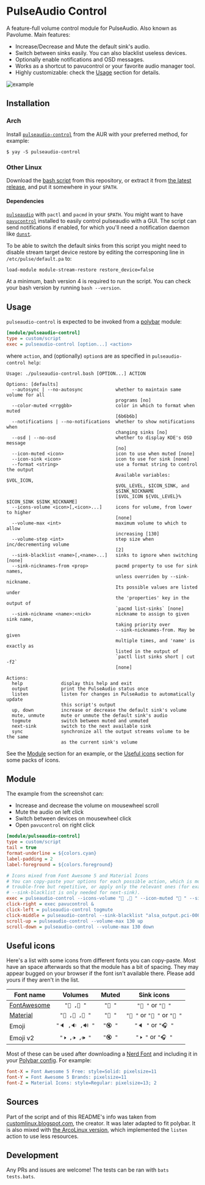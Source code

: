 # PulseAudio Control

A feature-full volume control module for PulseAudio. Also known as Pavolume. Main features:

* Increase/Decrease and Mute the default sink's audio.
* Switch between sinks easily. You can also blacklist useless devices.
* Optionally enable notifications and OSD messages.
* Works as a shortcut to pavucontrol or your favorite audio manager tool.
* Highly customizable: check the [Usage](#usage) section for details.

![example](screenshots/example.png)


## Installation

### Arch

Install [`pulseaudio-control`](https://aur.archlinux.org/packages/pulseaudio-control/) from the AUR with your preferred method, for example:
```
$ yay -S pulseaudio-control
```

### Other Linux

Download the [bash script](https://github.com/marioortizmanero/polybar-pulseaudio-control/blob/master/pulseaudio-control.bash) from this repository, or extract it from [the latest release](https://github.com/marioortizmanero/polybar-pulseaudio-control/releases/latest), and put it somewhere in your `$PATH`.

#### Dependencies

[`pulseaudio`](https://www.freedesktop.org/wiki/Software/PulseAudio/) with `pactl` and `pacmd` in your `$PATH`. You might want to have [`pavucontrol`](https://freedesktop.org/software/pulseaudio/pavucontrol/) installed to easily control pulseaudio with a GUI. The script can send notifications if enabled, for which you'll need a notification daemon like [`dunst`](https://github.com/dunst-project/dunst).

To be able to switch the default sinks from this script you might need to disable stream target device restore by editing the corresponing line in `/etc/pulse/default.pa` to:

```
load-module module-stream-restore restore_device=false
```

At a minimum, bash version 4 is required to run the script. You can check your bash version by running `bash --version`.


## Usage

`pulseaudio-control` is expected to be invoked from a [polybar](//github.com/polybar/polybar) module:
```ini
[module/pulseaudio-control]
type = custom/script
exec = pulseaudio-control [option...] <action>
```

where `action`, and (optionally) `option`s are as specified in `pulseaudio-control help`:

```
Usage: ./pulseaudio-control.bash [OPTION...] ACTION

Options: [defaults]
  --autosync | --no-autosync            whether to maintain same volume for all
                                        programs [no]
  --color-muted <rrggbb>                color in which to format when muted
                                        [6b6b6b]
  --notifications | --no-notifications  whether to show notifications when
                                        changing sinks [no]
  --osd | --no-osd                      whether to display KDE's OSD message
                                        [no]
  --icon-muted <icon>                   icon to use when muted [none]
  --icon-sink <icon>                    icon to use for sink [none]
  --format <string>                     use a format string to control the output
                                        Available variables: $VOL_ICON,
                                        $VOL_LEVEL, $ICON_SINK, and
                                        $SINK_NICKNAME
                                        [$VOL_ICON ${VOL_LEVEL}%  $ICON_SINK $SINK_NICKNAME]
  --icons-volume <icon>[,<icon>...]     icons for volume, from lower to higher
                                        [none]
  --volume-max <int>                    maximum volume to which to allow
                                        increasing [130]
  --volume-step <int>                   step size when inc/decrementing volume
                                        [2]
  --sink-blacklist <name>[,<name>...]   sinks to ignore when switching [none]
  --sink-nicknames-from <prop>          pacmd property to use for sink names,
                                        unless overriden by --sink-nickname.
                                        Its possible values are listed under
                                        the 'properties' key in the output of
                                        `pacmd list-sinks` [none]
  --sink-nickname <name>:<nick>         nickname to assign to given sink name,
                                        taking priority over
                                        --sink-nicknames-from. May be given
                                        multiple times, and 'name' is exactly as
                                        listed in the output of
                                        `pactl list sinks short | cut -f2`
                                        [none]

Actions:
  help              display this help and exit
  output            print the PulseAudio status once
  listen            listen for changes in PulseAudio to automatically update
                    this script's output
  up, down          increase or decrease the default sink's volume
  mute, unmute      mute or unmute the default sink's audio
  togmute           switch between muted and unmuted
  next-sink         switch to the next available sink
  sync              synchronize all the output streams volume to be the same
                    as the current sink's volume
```

See the [Module](#module) section for an example, or the [Useful icons](#useful-icons) section for some packs of icons.


## Module

The example from the screenshot can:

* Increase and decrease the volume on mousewheel scroll
* Mute the audio on left click
* Switch between devices on mousewheel click
* Open `pavucontrol` on right click

```ini
[module/pulseaudio-control]
type = custom/script
tail = true
format-underline = ${colors.cyan}
label-padding = 2
label-foreground = ${colors.foreground}

# Icons mixed from Font Awesome 5 and Material Icons
# You can copy-paste your options for each possible action, which is more
# trouble-free but repetitive, or apply only the relevant ones (for example
# --sink-blacklist is only needed for next-sink).
exec = pulseaudio-control --icons-volume " , " --icon-muted " " --sink-nicknames-from "device.description" --sink-nickname "alsa_output.pci-0000_00_1b.0.analog-stereo:  Speakers" --sink-nickname "alsa_output.usb-Kingston_HyperX_Virtual_Surround_Sound_00000000-00.analog-stereo:  Headphones" listen
click-right = exec pavucontrol &
click-left = pulseaudio-control togmute
click-middle = pulseaudio-control --sink-blacklist "alsa_output.pci-0000_01_00.1.hdmi-stereo-extra2" next-sink
scroll-up = pulseaudio-control --volume-max 130 up
scroll-down = pulseaudio-control --volume-max 130 down
```

## Useful icons

Here's a list with some icons from different fonts you can copy-paste. Most have an space afterwards so that the module has a bit of spacing. They may appear bugged on your browser if the font isn't available there. Please add yours if they aren't in the list.

| Font name                                       | Volumes         | Muted   | Sink icons                 |
| ----------------------------------------------- | :-------------: | :-----: | :------------------------: |
| [FontAwesome](https://fontawesome.com)          | `" , "`       | `" "`  | `" "` or `" "`           |
| [Material](https://material.io/resources/icons) | `" , , "`    | `" "`  | `" "` or `" "` or `" "` |
| Emoji                                           | `"🔈 ,🔉 ,🔊 "` | `"🔇 "` | `"🔈 "` or `"🎧 "`         |
| Emoji v2                                        | `"🕨 ,🕩 ,🕪 "`    | `"🔇 "` | `"🕨 "` or `"🎧 "`          |

Most of these can be used after downloading a [Nerd Font](https://www.nerdfonts.com/) and including it in your [Polybar config](https://github.com/polybar/polybar/wiki/Fonts). For example:

```ini
font-X = Font Awesome 5 Free: style=Solid: pixelsize=11
font-Y = Font Awesome 5 Brands: pixelsize=11
font-Z = Material Icons: style=Regular: pixelsize=13; 2
```

## Sources

Part of the script and of this README's info was taken from [customlinux.blogspot.com](http://customlinux.blogspot.com/2013/02/pavolumesh-control-active-sink-volume.html), the creator. It was later adapted to fit polybar. It is also mixed with [the ArcoLinux version](https://github.com/arcolinux/arcolinux-polybar/blob/master/etc/skel/.config/polybar/scripts/pavolume.sh), which implemented the `listen` action to use less resources.

## Development

Any PRs and issues are welcome! The tests can be ran with `bats tests.bats`.

